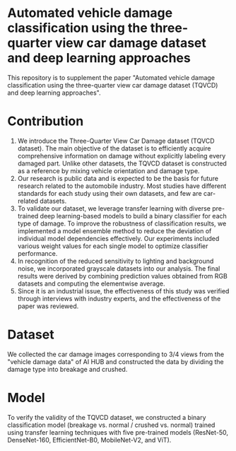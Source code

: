 # Automated vehicle damage classification using the three-quarter view car damage dataset and deep learning approaches

This repository is to supplement the paper "Automated vehicle damage classification using the three-quarter view car damage dataset (TQVCD) and deep learning approaches".

# Contribution
1. We introduce the Three-Quarter View Car Damage dataset (TQVCD dataset). The main objective of the dataset is to efficiently acquire comprehensive information on damage without explicitly labeling every damaged part. Unlike other datasets, the TQVCD dataset is constructed as a reference by mixing vehicle orientation and damage type.
2. Our research is public data and is expected to be the basis for future research related to the automobile industry. Most studies have different standards for each study using their own datasets, and few are car-related datasets.
3. To validate our dataset, we leverage transfer learning with diverse pre-trained deep learning-based models to build a binary classifier for each type of damage. To improve the robustness of classification results, we implemented a model ensemble method to reduce the deviation of individual model dependencies effectively. Our experiments included various weight values for each single model to optimize classifier performance.
4. In recognition of the reduced sensitivity to lighting and background noise, we incorporated grayscale datasets into our analysis. The final results were derived by combining prediction values obtained from RGB datasets and computing the elementwise average.    
5. Since it is an industrial issue, the effectiveness of this study was verified through interviews with industry experts, and the effectiveness of the paper was reviewed.

# Dataset
We collected the car damage images corresponding to 3/4 views from the "vehicle damage data" of AI HUB and constructed the data by dividing the damage type into breakage and crushed.

# Model
To verify the validity of the TQVCD dataset, we constructed a binary classification model (breakage vs. normal / crushed vs. normal) trained using transfer learning techniques with five pre-trained models (ResNet-50, DenseNet-160, EfficientNet-B0, MobileNet-V2, and ViT).

# 

